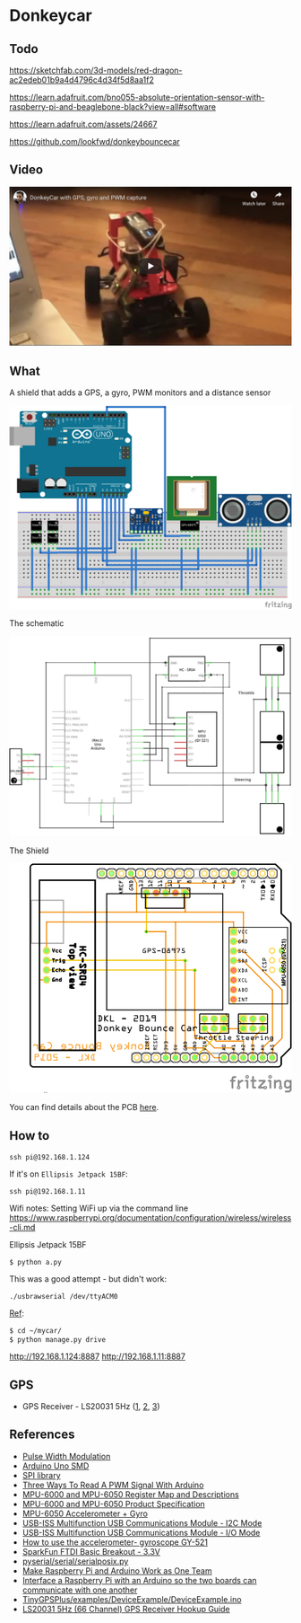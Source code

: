 # Donkeycar


## Todo

https://sketchfab.com/3d-models/red-dragon-ac2edeb01b9a4d4796c4d34f5d8aa1f2

https://learn.adafruit.com/bno055-absolute-orientation-sensor-with-raspberry-pi-and-beaglebone-black?view=all#software

https://learn.adafruit.com/assets/24667

https://github.com/lookfwd/donkeybouncecar



## Video

[![Watch the video](images/first-drive.png)](https://www.youtube.com/watch?v=y7wChCVcuVY)

## What

A shield that adds a GPS, a gyro, PWM monitors and a distance sensor

![](arduino/donkeybounceshield_bb.png)

The schematic

![](arduino/donkeybounceshield_schem.png)

The Shield

![](arduino/donkeybounceshield_pcb.png)

You can find details about the PCB [here](https://oshpark.com/shared_projects/IXQhfZmE).


## How to

```
ssh pi@192.168.1.124
```

If it's on `Ellipsis Jetpack 15BF`:

```
ssh pi@192.168.1.11
```


Wifi notes: Setting WiFi up via the command line
https://www.raspberrypi.org/documentation/configuration/wireless/wireless-cli.md


Ellipsis Jetpack 15BF


```
$ python a.py
```

This was a good attempt - but didn't work:

```
./usbrawserial /dev/ttyACM0
```


[Ref](http://docs.donkeycar.com/guide/get_driving/):
```
$ cd ~/mycar/
$ python manage.py drive
```

http://192.168.1.124:8887
http://192.168.1.11:8887

## GPS

* GPS Receiver - LS20031 5Hz ([1](https://www.sparkfun.com/products/8975), [2](https://learn.sparkfun.com/tutorials/ls20031-5hz-66-channel-gps-receiver-hookup-guide?_ga=2.230844831.1449235539.1558239626-1152025920.1554262143), [3](https://cdn.sparkfun.com/datasheets/GPS/LS20030~3_datasheet_v1.3.pdf))

## References

* [Pulse Width Modulation](https://learn.sparkfun.com/tutorials/pulse-width-modulation/all)
* [Arduino Uno SMD](https://www.arduino.cc/en/Main/ArduinoBoardUnoSMD)
* [SPI library](https://www.arduino.cc/en/reference/SPI)
* [Three Ways To Read A PWM Signal With Arduino](http://www.benripley.com/diy/arduino/three-ways-to-read-a-pwm-signal-with-arduino/)
* [MPU-6000 and MPU-6050 Register Map and Descriptions](https://www.invensense.com/wp-content/uploads/2015/02/MPU-6000-Register-Map1.pdf)
* [MPU-6000 and MPU-6050 Product Specification](https://store.invensense.com/datasheets/invensense/MPU-6050_DataSheet_V3%204.pdf)
* [MPU-6050 Accelerometer + Gyro](https://playground.arduino.cc/Main/MPU-6050/#short)
* [USB-ISS  Multifunction USB Communications Module - I2C Mode](https://www.robot-electronics.co.uk/htm/usb_iss_i2c_tech.htm)
* [USB-ISS  Multifunction USB Communications Module - I/O Mode](https://www.robot-electronics.co.uk/htm/usb_iss_io_tech.htm)
* [How to use the accelerometer- gyroscope GY-521](https://create.arduino.cc/projecthub/Nicholas_N/how-to-use-the-accelerometer-gyroscope-gy-521-6dfc19)
* [SparkFun FTDI Basic Breakout - 3.3V](https://www.sparkfun.com/products/9873)
* [pyserial/serial/serialposix.py](https://github.com/pyserial/pyserial/blob/master/serial/serialposix.py)
* [Make Raspberry Pi and Arduino Work as One Team](https://www.sunfounder.com/blog/rpi-ard/)
* [Interface a Raspberry Pi with an Arduino so the two boards can communicate with one another](https://maker.pro/raspberry-pi/tutorial/how-to-connect-and-interface-raspberry-pi-with-arduino)
* [TinyGPSPlus/examples/DeviceExample/DeviceExample.ino](https://github.com/mikalhart/TinyGPSPlus/blob/master/examples/DeviceExample/DeviceExample.ino)
* [LS20031 5Hz (66 Channel) GPS Receiver Hookup Guide](https://learn.sparkfun.com/tutorials/ls20031-5hz-66-channel-gps-receiver-hookup-guide/all)

